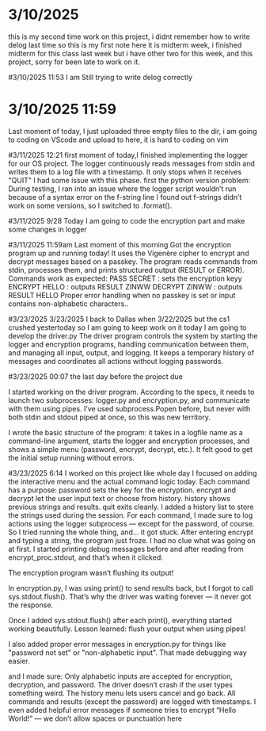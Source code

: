  # 3/10/2025
 this is my second time work on this project, i didnt remember how to write delog last time so this is my first note here
 it is midterm week, i finished midterm for this class last week but i have other two for this week, and this project, sorry for been late to work on it.

 #3/10/2025 11:53
 I am Still trying to write delog correctly

# 3/10/2025 11:59
Last moment of today, I just uploaded three empty files to the dir, i am going to coding on VScode and upload to here, it is hard to coding on vim

#3/11/2025 12:21 
first moment of today,I finished implementing the logger for our OS project. The logger continuously reads messages from stdin and writes them to a log file with a timestamp. It only stops when it receives "QUIT"
I had some issue with this phase.
first the python version problem: During testing, I ran into an issue where the logger script wouldn’t run because of a syntax error on the f-string line
I found out f-strings didn’t work on some versions, so I switched to .format().

#3/11/2025 9/28
Today I am going to code the encryption part and make some changes in logger

#3/11/2025 11:59am
Last moment of this morning
Got the encryption program up and running today! It uses the Vigenère cipher to encrypt and decrypt messages based on a passkey. The program reads commands from stdin, processes them, and prints structured output (RESULT or ERROR).
Commands work as expected:
PASS SECRET : sets the encryption keyy
ENCRYPT HELLO : outputs RESULT ZINWW
DECRYPT ZINWW : outputs RESULT HELLO
Proper error handling when no passkey is set or input contains non-alphabetic characters..

#3/23/2025 3/23/2025
I back to Dallas when 3/22/2025 but the cs1 crushed yestertoday so I am going to keep work on it 
today I am going to develop the driver.py
The driver program controls the system by starting the logger and encryption programs, handling communication between them, and managing all input, output, and logging. It keeps a temporary history of messages and coordinates all actions without logging passwords.

#3/23/2025 00:07
the last day before the project due



 I started working on the driver program. According to the specs, it needs to launch two subprocesses: logger.py and encryption.py, and communicate with them using pipes. I’ve used subprocess.Popen before, but never with both stdin and stdout piped at once, so this was new territory.

 I wrote the basic structure of the program: it takes in a logfile name as a command-line argument, starts the logger and encryption processes, and shows a simple menu (password, encrypt, decrypt, etc.). It felt good to get the initial setup running without errors.

#3/23/2025 6:14
I worked on this project like whole day
I focused on adding the interactive menu and the actual command logic today. Each command has a purpose:
password sets the key for the encryption.
encrypt and decrypt let the user input text or choose from history.
history shows previous strings and results.
quit exits cleanly.
I added a history list to store the strings used during the session. For each command, I made sure to log actions using the logger subprocess — except for the password, of course.
So I tried running the whole thing, and… it got stuck. After entering encrypt and typing a string, the program just froze. I had no clue what was going on at first. I started printing debug messages before and after reading from encrypt_proc.stdout, and that’s when it clicked:

The encryption program wasn’t flushing its output!

In encryption.py, I was using print() to send results back, but I forgot to call sys.stdout.flush(). That’s why the driver was waiting forever — it never got the response.

Once I added sys.stdout.flush() after each print(), everything started working beautifully. Lesson learned: flush your output when using pipes!

I also added proper error messages in encryption.py for things like "password not set" or "non-alphabetic input". That made debugging way easier.

and I made sure:
Only alphabetic inputs are accepted for encryption, decryption, and password.
The driver doesn’t crash if the user types something weird.
The history menu lets users cancel and go back.
All commands and results (except the password) are logged with timestamps.
I even added helpful error messages if someone tries to encrypt “Hello World!” — we don’t allow spaces or punctuation here


